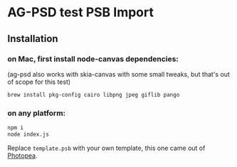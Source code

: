 # AG-PSD test PSB Import

## Installation
### on Mac, first install node-canvas dependencies:
(ag-psd also works with skia-canvas with some small tweaks, but that's out of scope for this test)
``` bash
brew install pkg-config cairo libpng jpeg giflib pango
```
### on any platform:
``` bash
npm i
node index.js
```
Replace `template.psb` with your own template, this one came out of [Photopea](https://www.photopea.com).